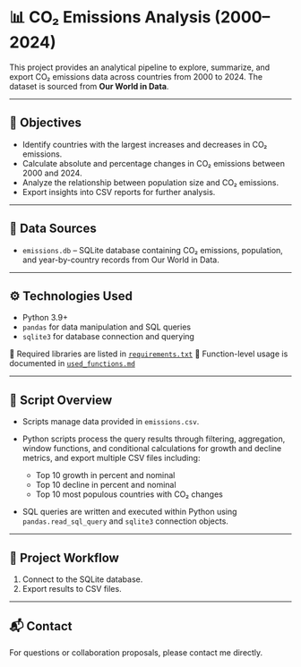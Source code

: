 # 📊 CO₂ Emissions Analysis (2000–2024)

This project provides an analytical pipeline to explore, summarize, and export CO₂ emissions data across countries from 2000 to 2024. The dataset is sourced from **Our World in Data**.

---

## 🎯 Objectives

* Identify countries with the largest increases and decreases in CO₂ emissions.
* Calculate absolute and percentage changes in CO₂ emissions between 2000 and 2024.
* Analyze the relationship between population size and CO₂ emissions.
* Export insights into CSV reports for further analysis.

---

## 🧾 Data Sources

* `emissions.db` – SQLite database containing CO₂ emissions, population, and year-by-country records from Our World in Data.

---

## ⚙️ Technologies Used

* Python 3.9+
* `pandas` for data manipulation and SQL queries
* `sqlite3` for database connection and querying

📁 Required libraries are listed in [`requirements.txt`](./requirements.txt)
📖 Function-level usage is documented in [`used_functions.md`](./used_functions.md)

---

## 📁 Script Overview

* Scripts manage data provided in `emissions.csv`.

* Python scripts process the query results through filtering, aggregation, window functions, and conditional calculations for growth and decline metrics, and export multiple CSV files including:

  * Top 10 growth in percent and nominal
  * Top 10 decline in percent and nominal
  * Top 10 most populous countries with CO₂ changes

* SQL queries are written and executed within Python using `pandas.read_sql_query` and `sqlite3` connection objects.

---

## 🧪 Project Workflow

1. Connect to the SQLite database.
2. Export results to CSV files.

---

## 📬 Contact

For questions or collaboration proposals, please contact me directly.
